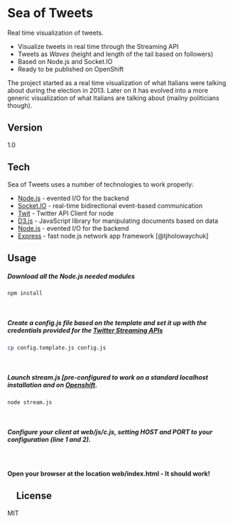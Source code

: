 Sea of Tweets
=========

Real time visualization of tweets.

  - Visualize tweets in real time through the Streaming API
  - Tweets as *Waves* (height and length of the tail based on followers)
  - Based on Node.js and Socket.IO
  - Ready to be published on OpenShift

The project started as a real time visualization of what Italians were talking about during the election in 2013. Later on it has evolved into a more generic visualization of what Italians are talking about (mailny politicians though).


Version
----

1.0

Tech
-----------

Sea of Tweets uses a number of technologies to work properly:

* [Node.js] - evented I/O for the backend
* [Socket.IO] - real-time bidirectional event-based communication
* [Twit] - Twitter API Client for node
* [D3.js] - JavaScript library for manipulating documents based on data
* [Node.js] - evented I/O for the backend
* [Express] - fast node.js network app framework [@tjholowaychuk]

Usage
--------------

##### Download all the Node.js needed modules

```sh
npm install
```
&nbsp;
##### Create a config.js file based on the template and set it up with the credentials provided for the [Twitter Streaming APIs]
```sh
cp config.template.js config.js
```
&nbsp;
##### Launch stream.js [pre-configured to work on a standard *localhost* installation and on [Openshift].
```sh
node stream.js
```
&nbsp;
##### Configure your client at web/js/c.js, setting HOST and PORT to your configuration (line 1 and 2).
&nbsp;
#### Open your browser at the location web/index.html - It should work!
&nbsp;
&nbsp;
License
----

MIT


[Socket.IO]: http://socket.io
[Node.js]:http://nodejs.org
[express]:http://expressjs.com
[Twit]:https://github.com/ttezel/twit
[D3.js]:http://d3js.org
[Twitter Streaming APIs]:https://dev.twitter.com/streaming/overview
[Openshift]: https://www.openshift.com/